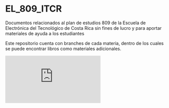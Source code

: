 # EL_809_ITCR
Documentos relacionados al plan de estudios 809 de la Escuela de Electrónica del Tecnológico de Costa Rica sin fines de lucro y para aportar materiales de ayuda a los estudiantes

Este repositorio cuenta con branches de cada materia, dentro de los cuales se puede encontrar libros como materiales adicionales.

![Aquí la descripción de la imagen por si no carga](https://github.com/Chr1sus/EL_809_ITCR/blob/main/MallaCurricularPlan809%20ver%20oct%2017.pdf)
